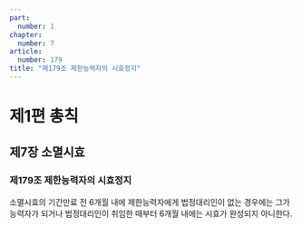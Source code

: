 ```yaml
---
part:
  number: 1
chapter:
  number: 7
article:
  number: 179
title: "제179조 제한능력자의 시효정지"
---
```


# 제1편 총칙

## 제7장 소멸시효

### 제179조 제한능력자의 시효정지

소멸시효의 기간만료 전 6개월 내에 제한능력자에게 법정대리인이 없는 경우에는 그가 능력자가 되거나 법정대리인이 취임한 때부터 6개월 내에는 시효가 완성되지 아니한다.
